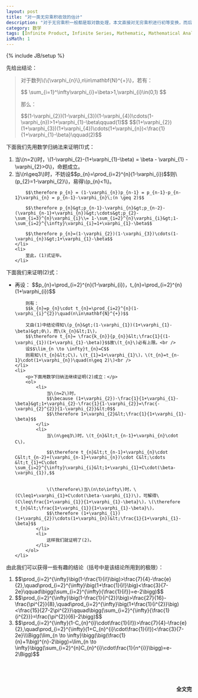 ```yaml
---
layout: post
title: "对一类无穷乘积收敛的估计"
description: "对于无穷乘积一般都是取对数处理，本文直接对无穷乘积进行初等变换，而后对其值的范围进行估计。原发表于2007年第12期《数学通讯》。"
category: 数学
tags: [Infinite Product, Infinite Series, Mathematic, Mathematical Analysis]
isMath: 1
---
```

{% include JB/setup %}
<p>先给出结论：</p>
<blockquote class="r-background">
	<p>对于数列\(\{\varphi_{n}\},n\in\mathbf{N}^{+}\)，若有：</p>
	$$ \sum_{i=1}^\infty\varphi_{i}=\beta>1,\varphi_{i}\in(0,1) $$
	<p>那么：</p>
	$$(1-\varphi_{2})(1-\varphi_{3})(1-\varphi_{4})\cdots(1-\varphi_{n})>1+\varphi_{1}-\beta\qquad(1)$$
	$$(1+\varphi_{2})(1+\varphi_{3})(1+\varphi_{4})\cdots(1+\varphi_{n})&lt;\frac{1}{1+\varphi_{1}-\beta}\qquad(2)$$
</blockquote>
<p>下面我们先用数学归纳法来证明(1)式：</p>
<ol>
	<li>
		当\(n=2\)时，\(1-\varphi_{2}-(1+\varphi_{1}-\beta) = \beta - \varphi_{1} - \varphi_{2}&gt;0\)，命题成立。
	</li>
	<li>
		当\(n\geq3\)时，不妨设$$p_{n}=\prod_{i=2}^{n}(1-\varphi_{i})$$则\(p_{2}=1-\varphi_{2}\)，易得\(p_{n}&lt;1\)。
		
		$$\therefore p_{n} = (1-\varphi_{n})p_{n-1} = p_{n-1}-p_{n-1}\varphi_{n} = p_{n-1}-\varphi_{n}\;(n \geq 2)$$
		
		$$\therefore p_{n}&gt;p_{n-1}-\varphi_{n}&gt;p_{n-2}-(\varphi_{n-1}+\varphi_{n})&gt;\cdots&gt;p_{2}-\sum_{i=3}^{n}\varphi_{i}\\= 1-\sum_{i=2}^{n}\varphi_{i}&gt;1-\sum_{i=2}^{\infty}\varphi_{i}=1+\varphi_{1}-\beta$$
		
		$$\therefore p_{n}=(1-\varphi_{2})(1-\varphi_{3})\cdots(1-\varphi_{n})&gt;1+\varphi_{1}-\beta$$
	</li>
	<li>
		至此，(1)式证毕。
	</li>
</ol>
<p></p>
<p>下面我们来证明(2)式：</p>
<ul>
	<li>再设：
		$$p_{n}=\prod_{i=2}^{n}(1-\varphi_{i})，t_{n}=\prod_{i=2}^{n}(1+\varphi_{i})$$

		则有：
		$$k_{n}=p_{n}\cdot t_{n}=\prod_{i=2}^{n}(1-\varphi_{i}^{2})\quad(n\in\mathbf{N}^{+})$$

		又由(1)中结论得知\(p_{n}&gt;(1-\varphi_{1})(1+\varphi_{1}-\beta)&gt;0\)，而\(k_{n}&lt;1\)，
		$$\therefore t_{n}= \frac{k_{n}}{p_{n}}&lt;\frac{1}{(1-\varphi_{1})(1+\varphi_{1}-\beta)}$$故\(t_{n}\)必有上限。<br />
		设$$\lim_{n \to \infty}t_{n}=C$$
		则易知\(t_{n}&lt;C\)，\(t_{1}=1+\varphi_{1}\)，\(t_{n}=t_{n-1}\cdot(1+\varphi_{n})\quad(n\geq 2)\)<br />
	</li>
	<li>
		<p>下面用数学归纳法继续证明(2)成立：</p>
		<ol>
			<li>
				当\(n=2\)时，
				$$\because (1+\varphi_{2})-\frac{1}{1+\varphi_{1}-\beta}&gt;1+\varphi_{2}-\frac{1}{1-\varphi_{2}}=\frac{-\varphi_{2}^{2}}{1-\varphi_{2}}&lt;0$$
				$$\therefore 1+\varphi_{2}&lt;\frac{1}{1+\varphi_{1}-\beta}$$
			</li>
			<li>
				当\(n\geq3\)时，\(t_{n}&lt;t_{n-1}+\varphi_{n}\cdot C\)，

				$$\therefore t_{n}&lt;t_{n-1}+\varphi_{n}\cdot C&lt;t_{n-2}+(\varphi_{n-1}+\varphi_{n})\cdot C&lt;\cdots &lt;t_{1}+C\cdot \sum_{i=2}^{\infty}\varphi_{i}&lt;1+\varphi_{1}+C\cdot(\beta-\varphi_{1}),$$


				\(\therefore\)当\(n\to\infty\)时，\(C\leq1+\varphi_{1}+C\cdot(\beta-\varphi_{1})\)，可解得\(C\leq\frac{1+\varphi_{1}}{1+\varphi_{1}-\beta}\)，\(\therefore t_{n}&lt;\frac{1+\varphi_{1}}{1+\varphi_{1}-\beta}\)，
				$$\therefore (1+\varphi_{1})(1+\varphi_{2})\cdots(1+\varphi_{n})&lt;\frac{1}{1+\varphi_{1}-\beta}$$
			</li>
			<li>
				这样我们就证明了(2)。
			</li>
		</ol>
	</li>
</ul>
<p />
<p>由此我们可以获得一些有趣的结论（括号中是该结论所用到的极限）：</p>
<ol>
	<li>
		$$\prod_{i=2}^{\infty}\big(1-\frac{1}{i!}\big)&gt;\frac{7}{4}-\frac{e}{2},\quad\prod_{i=2}^{\infty}\big(1+\frac{1}{i!}\big)&lt\frac{3}{7-2e}\qquad\bigg(\sum_{i=2}^{\infty}{\frac{1}{i!}}=e-2\bigg)$$
	</li>
	<li>
		$$\prod_{i=2}^{\infty}\big(1-\frac{1}{i^{2}}\big)&gt;\frac{27}{16}-\frac{\pi^{2}}{8},\quad\prod_{i=2}^{\infty}\big(1+\frac{1}{i^{2}}\big)&lt\frac{15}{27-2\pi^{2}}\qquad\bigg(\sum_{i=2}^{\infty}{\frac{1}{i^{2}}}=\frac{\pi^{2}}{6}-2\bigg)$$
	</li>
	<li>
		$$\prod_{i=2}^{\infty}(1-C_{n}^{i}\cdot\frac{1}{i!})&gt;\frac{7}{4}-\frac{e}{2},\quad\prod_{i=2}^{\infty}(1+C_{n}^{i}\cdot\frac{1}{i!})&lt\frac{3}{7-2e}\\\Bigg(\lim_{n \to \infty}\bigg(\big(\frac{1}{n}+1\big)^{n}-2\bigg)=\lim_{n \to \infty}\bigg(\sum_{i=2}^{n}C_{n}^{i}\cdot\frac{1}{n^{i}}\bigg)=e-2\Bigg)$$
	</li>
</ol>
<p>&nbsp;</p>
<p>&nbsp;</p>
<p style="text-align:right"><strong>全文完</strong></p>